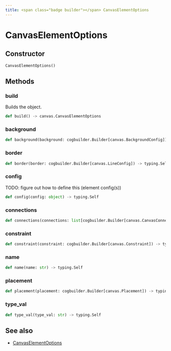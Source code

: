 ```yaml
---
title: <span class="badge builder"></span> CanvasElementOptions
---
```

# <span class="badge builder"></span> CanvasElementOptions

## Constructor

```python
CanvasElementOptions()
```
## Methods

### <span class="badge object-method"></span> build

Builds the object.

```python
def build() -> canvas.CanvasElementOptions
```

### <span class="badge object-method"></span> background

```python
def background(background: cogbuilder.Builder[canvas.BackgroundConfig]) -> typing.Self
```

### <span class="badge object-method"></span> border

```python
def border(border: cogbuilder.Builder[canvas.LineConfig]) -> typing.Self
```

### <span class="badge object-method"></span> config

TODO: figure out how to define this (element config(s))

```python
def config(config: object) -> typing.Self
```

### <span class="badge object-method"></span> connections

```python
def connections(connections: list[cogbuilder.Builder[canvas.CanvasConnection]]) -> typing.Self
```

### <span class="badge object-method"></span> constraint

```python
def constraint(constraint: cogbuilder.Builder[canvas.Constraint]) -> typing.Self
```

### <span class="badge object-method"></span> name

```python
def name(name: str) -> typing.Self
```

### <span class="badge object-method"></span> placement

```python
def placement(placement: cogbuilder.Builder[canvas.Placement]) -> typing.Self
```

### <span class="badge object-method"></span> type_val

```python
def type_val(type_val: str) -> typing.Self
```

## See also

 * <span class="badge object-type-class"></span> [CanvasElementOptions](./object-CanvasElementOptions.md)

